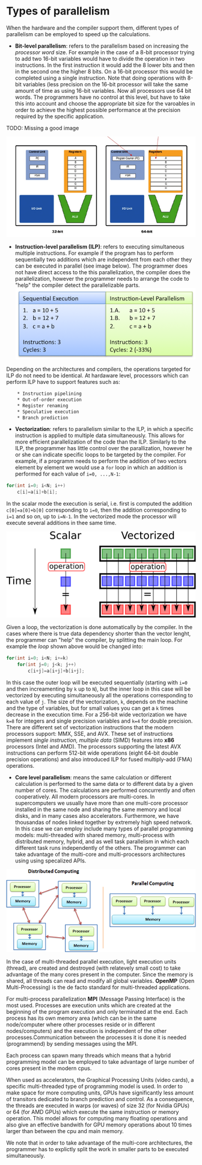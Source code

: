 # Types of parallelism

When the hardware and the compiler support them, different types of parallelism can be employed to speed up the calculations. 

* **Bit-level parallelism**: refers to the parallelism based on increasing the _processor word_ size. For example in the case of a 8-bit processor trying to add two 16-bit variables would have to divide the operation in two instructions. In the first instruction it would add the 8 lower bits and then in the second one the higher 8 bits. On a 16-bit processor this would be completed using a single instruction. Note that doing operations with 8-bit variables (less precision on the 16-bit processor  will take the same amount of time as using 16-bit variables. 
Now all processors use 64 bit words. The programmers have no control at this level, but have to take this into account and choose the appropriate bit size for the varoables in order to achieve the highest possible performance at the precision required by the specific application. 

TODO: Missing a good image

![](images/32bit_vs_64bit.png)

* **Instruction-level parallelism (ILP)**: refers to executing simultaneous multiple instructions. For example if the program has to perform sequentially two additions which are independent from each other they can be executed in parallel (see image below). The programmer does not have direct access to the this parallelization, the compiler does the parallelization, however the programmer needs to arrange the code to "help" the compiler detect the parallelizable parts.
![Example of instruction level parallelism](images/ilp.png)
<!--- [![Instruction level parallelism](https://i.pinimg.com/originals/1f/a4/d7/1fa4d7bda58e84045b9456c391d2aa58.png)](https://i.pinimg.com/originals/1f/a4/d7/1fa4d7bda58e84045b9456c391d2aa58.png) --->
Depending on the architectures and compilers, the operations targeted for ILP do not need to be identical. At hardaware level, processors which can perform ILP have to support features such as:

        * Instruction pipelining
        * Out-of-order execution 
        * Register renaming 
        * Speculative execution 
        * Branch prediction 

* **Vectorization**: refers to parallelism similar to the ILP, in which a specific instruction is applied to multiple data simultaneously. This allows for more efficient parallelization of the code than the ILP. Similarly to the ILP, the programmer has little control over the parallization, however he or she can indicate specific loops to be targeted by the compiler. 
For example, if a programm needs to perform the addition of two vectors element by element we would use a `for` loop in which an addition is performed for each value of `i=0, ...,N-1`:
```C
for(int i=0; i<N; i++)
    c[i]=a[i]+b[i];
```
In the scalar mode the  execution is serial, i.e. first is computed the addition `c[0]=a[0]+b[0]` corresponding to `i=0`, then the addition corresponding to `i=1` and so on, up to `i=N-1`. In the vectorized mode the processor will execute several additions in thee same time. 

![Vectorization](images/vectorization.png)

Given a loop, the vectorization is done automatically by the compiler. In the cases where there is true data dependency shorter than the vector lenght, the programmer can "help" the compiler, by splitting the main loop. For example the _loop_ shown above would be changed into:
```C
for(int i=0; i<N; i+=k)
    for(int j=0; j<k; j++)
        c[i+j]=a[i+j]+b[i+j];
```
In this case the outer loop will be executed sequentially (starting with `i=0` and then increamenting by `k` up to `N`), but the inner loop in this case will be vectorized by executing simultaneously all the operations corresponding to each value of `j`.  The size of the vectorization, `k`, depends on the machine and the type of variables, but for small values you can get a `k` times decrease in the execution time. For a 256-bit wide vectorization we have  `k=8` for integers and single precision variables and `k=4` for double precision. There are different set of vectorization instructions that the modern processors support: MMX, SSE, and AVX. These set of instructions implement _single instruction, multiple data_  (SIMD) features into **x86** processors (Intel and AMD). The processors supporting the latest AVX instructions can perform 512-bit wide operations (eight 64-bit double precision operations) and also introduced ILP for fused multiply-add (FMA) operations. 

* **Core level parallelism**: means the same calculation or different calculation is performed to the same data or to different data by a given number of cores. The calculations are performed concurrently and often cooperatively. 
All modern processors are multi-cores. In supercomputers we usually have more than one multi-core processor installed in the same node and sharing the same memory and local disks, and in many cases also accelerators. Furthermore, we have thousandas of nodes linked together by extremely high speed network. In this case  we can employ include many types of parallel programming models:  multi-threaded with shared memory, multi-process with distributed memory, hybrid,  and as well task parallelism in which each different task runs independently of the others.
The programmer can take advantage of the multi-core and multi-processors architectures using using specalized APIs.

![Multi-core and multi-processor parallel computing](images/distributed_vs_shared.png)
 
 In the case of multi-threaded parallel execution, light execution units (thread), are created and destroyed (with relatevely small cost) to take advantage of the many cores present in the computer.  Since the memory is shared, all threads can read and modify all global variables. **OpenMP** (Open Multi-Processing) is the de facto standard for multi-threaded applications. 
 
For multi-process parallelization  **MPI** (Message Passing Interface) is the most used. Processes are execution units  which are created at the beginning of the program execution and only terminated at the end. Each process has its own  memory area (which can be in the same node/computer where other processes reside  or in different nodes/computers) and the execution is independent of the other processes.Communication  between the processes it is done it is needed (programmend) by sending messages using the MPI. 

Each process can spawn many threads which means that a hybrid programming model can be employed to take advantage of large number of cores present in the modern cpus. 

When used as accelerators, the Graphical Processing Units (video cards), a specific multi-threaded type of programming model is used. In order to make space for more computing units, GPUs have significantly less amount of transitors dedicated to branch prediction and control. As a consequence, the threads are executed in warps (or waves) of size 32 (for Nvidia GPUs) or 64 (for AMD GPUs) which execute the same instruction or memory operation. This model allows for computing many floating operations and also give an effective bandwith for GPU memory operations about 10 times larger than between the cpu and  main memory. 

We note that in order to take advantage of the multi-core architectures, the programmer has to explictly split the work in smaller parts to be executed simultaneously. 
